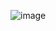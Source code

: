 ![image](https://64.media.tumblr.com/32e9a40764e22d68dab15d3c17a73150/tumblr_pdvobgWd1y1xa4dkso4_400.gifv)

